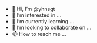 - 👋 Hi, I’m @yhnsgt
- 👀 I’m interested in ...
- 🌱 I’m currently learning ...
- 💞️ I’m looking to collaborate on ...
- 📫 How to reach me ...

<!---
yhnsgt/yhnsgt is a ✨ special ✨ repository because its `README.md` (this file) appears on your GitHub profile.
You can click the Preview link to take a look at your changes.
--->
